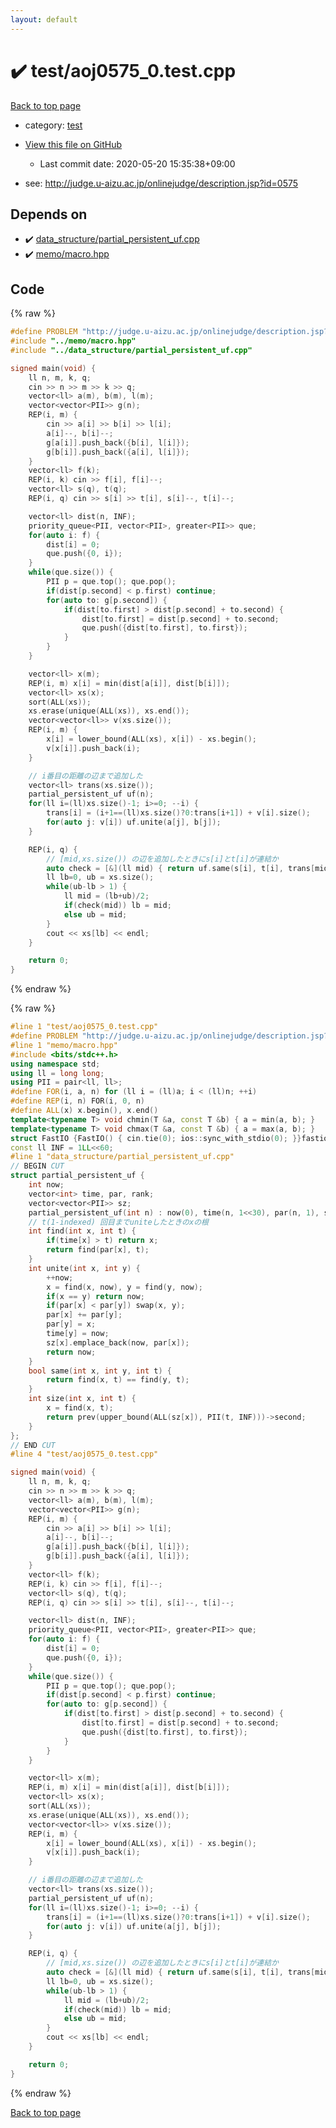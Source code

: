 ```yaml
---
layout: default
---
```


<!-- mathjax config similar to math.stackexchange -->
<script type="text/javascript" async
  src="https://cdnjs.cloudflare.com/ajax/libs/mathjax/2.7.5/MathJax.js?config=TeX-MML-AM_CHTML">
</script>
<script type="text/x-mathjax-config">
  MathJax.Hub.Config({
    TeX: { equationNumbers: { autoNumber: "AMS" }},
    tex2jax: {
      inlineMath: [ ['$','$'] ],
      processEscapes: true
    },
    "HTML-CSS": { matchFontHeight: false },
    displayAlign: "left",
    displayIndent: "2em"
  });
</script>

<script type="text/javascript" src="https://cdnjs.cloudflare.com/ajax/libs/jquery/3.4.1/jquery.min.js"></script>
<script src="https://cdn.jsdelivr.net/npm/jquery-balloon-js@1.1.2/jquery.balloon.min.js" integrity="sha256-ZEYs9VrgAeNuPvs15E39OsyOJaIkXEEt10fzxJ20+2I=" crossorigin="anonymous"></script>
<script type="text/javascript" src="../../assets/js/copy-button.js"></script>
<link rel="stylesheet" href="../../assets/css/copy-button.css" />


# :heavy_check_mark: test/aoj0575_0.test.cpp

<a href="../../index.html">Back to top page</a>

* category: <a href="../../index.html#098f6bcd4621d373cade4e832627b4f6">test</a>
* <a href="{{ site.github.repository_url }}/blob/master/test/aoj0575_0.test.cpp">View this file on GitHub</a>
    - Last commit date: 2020-05-20 15:35:38+09:00


* see: <a href="http://judge.u-aizu.ac.jp/onlinejudge/description.jsp?id=0575">http://judge.u-aizu.ac.jp/onlinejudge/description.jsp?id=0575</a>


## Depends on

* :heavy_check_mark: <a href="../../library/data_structure/partial_persistent_uf.cpp.html">data_structure/partial_persistent_uf.cpp</a>
* :heavy_check_mark: <a href="../../library/memo/macro.hpp.html">memo/macro.hpp</a>


## Code

<a id="unbundled"></a>
{% raw %}
```cpp
#define PROBLEM "http://judge.u-aizu.ac.jp/onlinejudge/description.jsp?id=0575"
#include "../memo/macro.hpp"
#include "../data_structure/partial_persistent_uf.cpp"

signed main(void) {
    ll n, m, k, q;
    cin >> n >> m >> k >> q;
    vector<ll> a(m), b(m), l(m);
    vector<vector<PII>> g(n);
    REP(i, m) {
        cin >> a[i] >> b[i] >> l[i];
        a[i]--, b[i]--;
        g[a[i]].push_back({b[i], l[i]});
        g[b[i]].push_back({a[i], l[i]});
    }
    vector<ll> f(k);
    REP(i, k) cin >> f[i], f[i]--;
    vector<ll> s(q), t(q);
    REP(i, q) cin >> s[i] >> t[i], s[i]--, t[i]--;

    vector<ll> dist(n, INF);
    priority_queue<PII, vector<PII>, greater<PII>> que;
    for(auto i: f) {
        dist[i] = 0;
        que.push({0, i});
    }
    while(que.size()) {
        PII p = que.top(); que.pop();
        if(dist[p.second] < p.first) continue;
        for(auto to: g[p.second]) {
            if(dist[to.first] > dist[p.second] + to.second) {
                dist[to.first] = dist[p.second] + to.second;
                que.push({dist[to.first], to.first});
            }
        }
    }

    vector<ll> x(m);
    REP(i, m) x[i] = min(dist[a[i]], dist[b[i]]);
    vector<ll> xs(x);
    sort(ALL(xs));
    xs.erase(unique(ALL(xs)), xs.end());
    vector<vector<ll>> v(xs.size());
    REP(i, m) {
        x[i] = lower_bound(ALL(xs), x[i]) - xs.begin();
        v[x[i]].push_back(i);
    }

    // i番目の距離の辺まで追加した
    vector<ll> trans(xs.size());
    partial_persistent_uf uf(n);
    for(ll i=(ll)xs.size()-1; i>=0; --i) {
        trans[i] = (i+1==(ll)xs.size()?0:trans[i+1]) + v[i].size();
        for(auto j: v[i]) uf.unite(a[j], b[j]);
    }

    REP(i, q) {
        // [mid,xs.size()) の辺を追加したときにs[i]とt[i]が連結か
        auto check = [&](ll mid) { return uf.same(s[i], t[i], trans[mid]); };
        ll lb=0, ub = xs.size();
        while(ub-lb > 1) {
            ll mid = (lb+ub)/2;
            if(check(mid)) lb = mid;
            else ub = mid;
        }
        cout << xs[lb] << endl;
    }

    return 0;
}
```
{% endraw %}

<a id="bundled"></a>
{% raw %}
```cpp
#line 1 "test/aoj0575_0.test.cpp"
#define PROBLEM "http://judge.u-aizu.ac.jp/onlinejudge/description.jsp?id=0575"
#line 1 "memo/macro.hpp"
#include <bits/stdc++.h>
using namespace std;
using ll = long long;
using PII = pair<ll, ll>;
#define FOR(i, a, n) for (ll i = (ll)a; i < (ll)n; ++i)
#define REP(i, n) FOR(i, 0, n)
#define ALL(x) x.begin(), x.end()
template<typename T> void chmin(T &a, const T &b) { a = min(a, b); }
template<typename T> void chmax(T &a, const T &b) { a = max(a, b); }
struct FastIO {FastIO() { cin.tie(0); ios::sync_with_stdio(0); }}fastiofastio;
const ll INF = 1LL<<60;
#line 1 "data_structure/partial_persistent_uf.cpp"
// BEGIN CUT
struct partial_persistent_uf {
    int now;
    vector<int> time, par, rank;
    vector<vector<PII>> sz;
    partial_persistent_uf(int n) : now(0), time(n, 1<<30), par(n, 1), sz(n, vector<PII>({{0,1}})) {}
    // t(1-indexed) 回目までuniteしたときのxの根
    int find(int x, int t) {
        if(time[x] > t) return x;
        return find(par[x], t);
    }
    int unite(int x, int y) {
        ++now;
        x = find(x, now), y = find(y, now);
        if(x == y) return now;
        if(par[x] < par[y]) swap(x, y);
        par[x] += par[y];
        par[y] = x;
        time[y] = now;
        sz[x].emplace_back(now, par[x]);
        return now;
    }
    bool same(int x, int y, int t) { 
        return find(x, t) == find(y, t);
    }
    int size(int x, int t) { 
        x = find(x, t);
        return prev(upper_bound(ALL(sz[x]), PII(t, INF)))->second; 
    }
};
// END CUT
#line 4 "test/aoj0575_0.test.cpp"

signed main(void) {
    ll n, m, k, q;
    cin >> n >> m >> k >> q;
    vector<ll> a(m), b(m), l(m);
    vector<vector<PII>> g(n);
    REP(i, m) {
        cin >> a[i] >> b[i] >> l[i];
        a[i]--, b[i]--;
        g[a[i]].push_back({b[i], l[i]});
        g[b[i]].push_back({a[i], l[i]});
    }
    vector<ll> f(k);
    REP(i, k) cin >> f[i], f[i]--;
    vector<ll> s(q), t(q);
    REP(i, q) cin >> s[i] >> t[i], s[i]--, t[i]--;

    vector<ll> dist(n, INF);
    priority_queue<PII, vector<PII>, greater<PII>> que;
    for(auto i: f) {
        dist[i] = 0;
        que.push({0, i});
    }
    while(que.size()) {
        PII p = que.top(); que.pop();
        if(dist[p.second] < p.first) continue;
        for(auto to: g[p.second]) {
            if(dist[to.first] > dist[p.second] + to.second) {
                dist[to.first] = dist[p.second] + to.second;
                que.push({dist[to.first], to.first});
            }
        }
    }

    vector<ll> x(m);
    REP(i, m) x[i] = min(dist[a[i]], dist[b[i]]);
    vector<ll> xs(x);
    sort(ALL(xs));
    xs.erase(unique(ALL(xs)), xs.end());
    vector<vector<ll>> v(xs.size());
    REP(i, m) {
        x[i] = lower_bound(ALL(xs), x[i]) - xs.begin();
        v[x[i]].push_back(i);
    }

    // i番目の距離の辺まで追加した
    vector<ll> trans(xs.size());
    partial_persistent_uf uf(n);
    for(ll i=(ll)xs.size()-1; i>=0; --i) {
        trans[i] = (i+1==(ll)xs.size()?0:trans[i+1]) + v[i].size();
        for(auto j: v[i]) uf.unite(a[j], b[j]);
    }

    REP(i, q) {
        // [mid,xs.size()) の辺を追加したときにs[i]とt[i]が連結か
        auto check = [&](ll mid) { return uf.same(s[i], t[i], trans[mid]); };
        ll lb=0, ub = xs.size();
        while(ub-lb > 1) {
            ll mid = (lb+ub)/2;
            if(check(mid)) lb = mid;
            else ub = mid;
        }
        cout << xs[lb] << endl;
    }

    return 0;
}

```
{% endraw %}

<a href="../../index.html">Back to top page</a>


